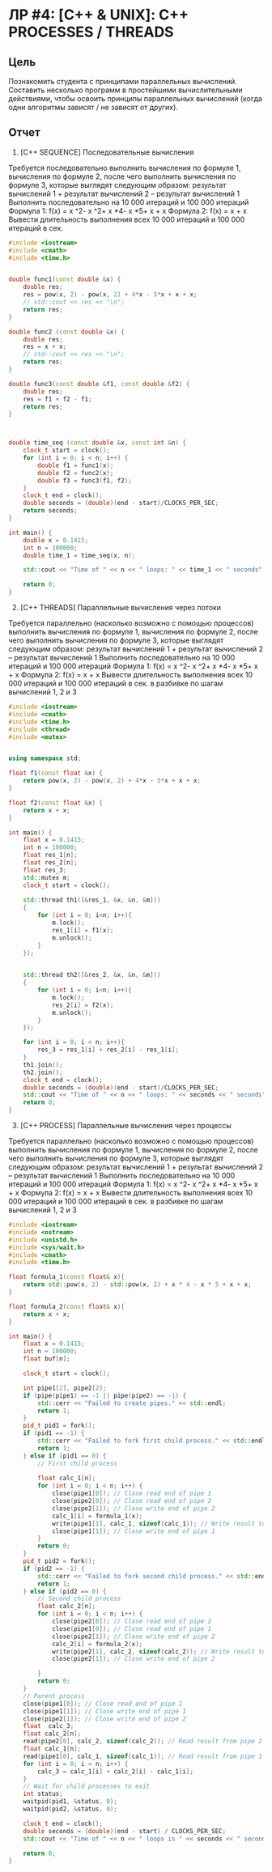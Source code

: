 # ЛР #4: [C++ & UNIX]: C++ PROCESSES / THREADS #

## Цель ##

Познакомить студента с принципами параллельных вычислений. Составить несколько
программ в простейшими вычислительными действиями, чтобы освоить принципы
параллельных вычислений (когда одни алгоритмы зависят / не зависят от других).

## Отчет ##

1. [С++ SEQUENCE] Последовательные вычисления

Требуется последовательно выполнить вычисления по формуле 1, вычисления по
формуле 2, после чего выполнить вычисления по формуле 3, которые выглядят
следующим образом: результат вычислений 1 + результат вычислений 2 –
результат вычислений 1
Выполнить последовательно на 10 000 итераций и 100 000 итераций
Формула 1: f(x) = x ^2- x ^2+ x *4- x *5+ x + x
Формула 2: f(x) = x + x
Вывести длительность выполнения всех 10 000 итераций и 100 000 итераций в сек.

```C++
#include <iostream>
#include <cmath>
#include <time.h>


double func1(const double &x) {
    double res;
    res = pow(x, 2) - pow(x, 2) + 4*x - 5*x + x + x;
    // std::cout << res << "\n";
    return res; 
}

double func2 (const double &x) {
    double res;
    res = x + x;
    // std::cout << res << "\n";
    return res;
}

double func3(const double &f1, const double &f2) {
    double res;
    res = f1 + f2 - f1;
    return res;
}



double time_seq (const double &x, const int &n) {
    clock_t start = clock();
    for (int i = 0; i < n; i++) {
        double f1 = func1(x);
        double f2 = func2(x);
        double f3 = func3(f1, f2);
    }
    clock_t end = clock();
    double seconds = (double)(end - start)/CLOCKS_PER_SEC;
    return seconds;
}

int main() {
    double x = 0.1415;
    int n = 100000;
    double time_1 = time_seq(x, n);

    std::cout << "Time of " << n << " loops: " << time_1 << " seconds" << "\n";

    return 0;
}
```

2. [C++ THREADS] Параллельные вычисления через потоки

Требуется параллельно (насколько возможно с помощью процессов) выполнить
вычисления по формуле 1, вычисления по формуле 2, после чего выполнить
вычисления по формуле 3, которые выглядят следующим образом: результат
вычислений 1 + результат вычислений 2 – результат вычислений 1
Выполнить последовательно на 10 000 итераций и 100 000 итераций
Формула 1: f(x) = x ^2- x ^2+ x *4- x *5+ x + x
Формула 2: f(x) = x + x
Вывести длительность выполнения всех 10 000 итераций и 100 000 итераций в сек.
в разбивке по шагам вычислений 1, 2 и 3

```C++
#include <iostream>
#include <cmath>
#include <time.h>
#include <thread>
#include <mutex>


using namespace std;

float f1(const float &x) {
    return pow(x, 2) - pow(x, 2) + 4*x - 5*x + x + x;
}

float f2(const float &x) {
    return x + x;
}

int main() {
    float x = 0.1415;
    int n = 100000;
    float res_1[n];
    float res_2[n];
    float res_3;
    std::mutex m;
    clock_t start = clock();
    
    std::thread th1([&res_1, &x, &n, &m]()
    {   
        for (int i = 0; i<n; i++){
            m.lock();
            res_1[i] = f1(x);
            m.unlock();
        }
    });
    

    std::thread th2([&res_2, &x, &n, &m]()
    {   
        for (int i = 0; i<n; i++){
            m.lock();
            res_2[i] = f2(x);
            m.unlock();
        }
    });

    for (int i = 0; i < n; i++){
        res_3 = res_1[i] + res_2[i] - res_1[i];
    }
    th1.join();
    th2.join();
    clock_t end = clock();
    double seconds = (double)(end - start)/CLOCKS_PER_SEC;
    std::cout << "Time of " << n << " loops: " << seconds << " seconds" << "\n";
    return 0;
}
```

3. [C++ PROCESS] Параллельные вычисления через процессы

Требуется параллельно (насколько возможно с помощью процессов) выполнить
вычисления по формуле 1, вычисления по формуле 2, после чего выполнить
вычисления по формуле 3, которые выглядят следующим образом: результат
вычислений 1 + результат вычислений 2 – результат вычислений 1
Выполнить последовательно на 10 000 итераций и 100 000 итераций
Формула 1: f(x) = x ^2- x ^2+ x *4- x *5+ x + x
Формула 2: f(x) = x + x
Вывести длительность выполнения всех 10 000 итераций и 100 000 итераций в сек.
в разбивке по шагам вычислений 1, 2 и 3

```C++
#include <iostream>
#include <ostream>
#include <unistd.h>
#include <sys/wait.h>
#include <cmath>
#include <time.h>

float formula_1(const float& x){
    return std::pow(x, 2) - std::pow(x, 2) + x * 4 - x * 5 + x + x;
}

float formula_2(const float& x){
    return x + x;
}

int main() {
    float x = 0.1415;
    int n = 100000;
    float buf[n];

    clock_t start = clock();

    int pipe1[2], pipe2[2];
    if (pipe(pipe1) == -1 || pipe(pipe2) == -1) {
        std::cerr << "Failed to create pipes." << std::endl;
        return 1;
    }
    pid_t pid1 = fork();
    if (pid1 == -1) {
        std::cerr << "Failed to fork first child process." << std::endl;
        return 1;
    } else if (pid1 == 0) {
        // First child process
        
        float calc_1[n];
        for (int i = 0; i < n; i++) {
            close(pipe1[0]); // Close read end of pipe 1
            close(pipe2[0]); // Close read end of pipe 2
            close(pipe2[1]); // Close write end of pipe 2
            calc_1[i] = formula_1(x);
            write(pipe1[1], calc_1, sizeof(calc_1)); // Write result to pipe 1
            close(pipe1[1]); // Close write end of pipe 1
        }
        return 0;
    }
    pid_t pid2 = fork();
    if (pid2 == -1) {
        std::cerr << "Failed to fork second child process." << std::endl;
        return 1;
    } else if (pid2 == 0) {
        // Second child process
        float calc_2[n];
        for (int i = 0; i < n; i++) {
            close(pipe2[0]); // Close read end of pipe 2
            close(pipe1[0]); // Close read end of pipe 1
            close(pipe2[1]); // Close write end of pipe 2
            calc_2[i] = formula_2(x);
            write(pipe2[1], calc_2, sizeof(calc_2)); // Write result to pipe 2
            close(pipe2[1]); // Close write end of pipe 2

        }
        return 0;
    }
    // Parent process
    close(pipe1[0]); // Close read end of pipe 1
    close(pipe1[1]); // Close write end of pipe 1
    close(pipe2[1]); // Close write end of pipe 2
    float  calc_3;
    float calc_2[n];
    read(pipe2[0], calc_2, sizeof(calc_2)); // Read result from pipe 2
    float calc_1[n];
    read(pipe1[0], calc_1, sizeof(calc_1)); // Read result from pipe 1
    for (int i = 0; i < n; i++) {
        calc_3 = calc_1[i] + calc_2[i] - calc_1[i];
    }
    // Wait for child processes to exit
    int status;
    waitpid(pid1, &status, 0);
    waitpid(pid2, &status, 0);

    clock_t end = clock();
    double seconds = (double)(end - start) / CLOCKS_PER_SEC;
    std::cout << "Time of " << n << " loops is " << seconds << " seconds" << "\n";

    return 0;
}
```
